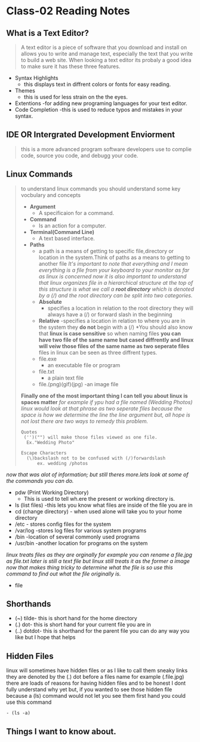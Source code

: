 # Class-02 Reading Notes

## What is a Text Editor? 

> A text editor is a piece of software that you download and install on allows you to write and manage text, especially the text that you write
to build a web site. When looking a text editor its probaly a good idea to make sure it has these three features.

- Syntax Highlights
    - this displays text in diffrent colors or fonts for easy reading. 
- Themes
    - this is used for less strain on the the eyes.
- Extentions
    -for adding new programing languages for your text editor.
- Code Completion
    -this is used to reduce typos and mistakes in your syntax.

## IDE OR Intergrated Development Enviorment

> this is a more advanced program software developers use to complie code, source you code, and debugg your code.

## Linux Commands

> to understand linux commands you should understand some key vocbulary and concepts
>   - **Argument** 
>       - A specificaion for a command.
>   - **Command**
>       - Is an action for a computer.
>   - **Terminal(Command Line)**
>       - A text based interface.
>   - **Paths**
>       - a path is a means of getting to specific file,directory or location in the system.Think of paths as a means to getting to another file 
>   *It's important to note that everything and I mean everything is a file from your keyboard to your monitor as far as linux is concerned now it is also important to understand that linux organizes file in a hierarchical structure at the top of this structure is what we call a ***root directory*** which is denoted by a (/) and the root directory can be split into two categories.*
>       - **Absolute**
>          - specifies a location in relation to the root directory they will always have a (/) or forward slash in the beginning 
>       - **Relative**
>           -specifies a location in relation to where you are in the system they **do not** begin with a (/)
>   *You should also know that **linux is case sensitive** so when naming files **you can have two file of the same name but cased diffrently and linux will veiw those files of the same name as two seperate files**
>  files in linux can be seen as three diffrent types.
>       - file.exe 
>           - an executable file or program 
>       - file.txt
>           - a plain text file 
>       - file.(png)(gif)(jpg)
>           -an image file 
>  
>  **Finally one of the most important thing I can tell you 
about linux is spaces matter** *for example if ypu had a 
file named (Wedding Photos) linux would look at that 
phrase as 
two seperate files because the space is how we determine the 
line the line argument but, all hope is not lost there are 
two ways to remedy this problem.*
>      
>     Quotes  
>      ('')("") will make those files viewed as one file. 
>       Ex."Wedding Photo"
>      
>     Escape Characters 
>       (\)backslash not to be confused with (/)forwardslash 
>           ex. wedding /photos  

*now that was alot of information; but still theres more.lets look at some of the commands you can do.*
- pdw (Print Working Directory)
    - This is used to tell wh.ere the present or working directory is.
- ls (list files)
    -this lets you know what files are inside of the file you are in 
- cd (change directory)
        - when used alone will take you to your home directory 
- /etc
        - stores config files for the system 
- /var/log
        -stores log files for various system programs 
- /bin 
        -location of several commonly used programs 
- /usr/bin
        -another location for programs on the system 

*linux treats files as they are orginally for example you can rename a file.jpg as file.txt later is still a text file but linux still treats it as the former a image now that makes thing tricky to determine what the file is so use this command to find out what the file originally is.*
- file

## Shorthands 

- (~) tilde- this is short hand for the home directory 
- (.) dot- this is short hand for your current file you are in
- (..) dotdot- this is shorthand for the parent file 
you can do any way you like but I hope that helps

## Hidden Files 

linux will sometimes have hidden files or as I like to call them sneaky links they are denoted by the (.) dot before a files name for example (.file.jpg) there are loads of reasons for having hidden files and to be honest I dont fully understand why yet but, if you wanted to see those hidden file because a (ls) command would not let you see them first hand you could use this command 
    
    - (ls -a)

## Things I want to know about.